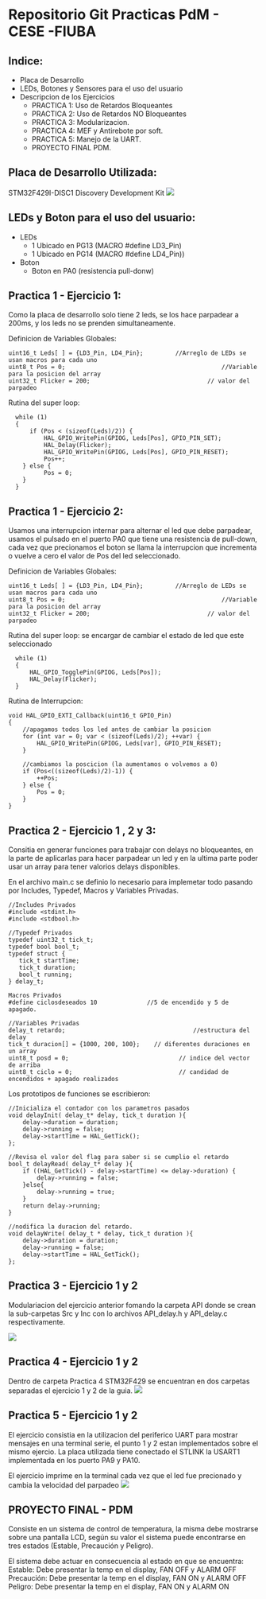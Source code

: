 # Repositorio Git Practicas PdM - CESE -FIUBA

## Indice:
+ Placa de Desarrollo
+ LEDs, Botones y Sensores para el uso del usuario
+ Descripcion de los Ejercicios
    * PRACTICA 1: Uso de Retardos Bloqueantes
    * PRACTICA 2: Uso de Retardos NO Bloqueantes
	* PRACTICA 3: Modularizacion.
	* PRACTICA 4: MEF y Antirebote por soft.
	* PRACTICA 5: Manejo de la UART.
	* PROYECTO FINAL PDM.

## Placa de Desarrollo Utilizada:
STM32F429I-DISC1 Discovery Development Kit
![](https://market.samm.com/stm32f429i-disc1-discovery-development-kit-en-stm-discovery-stmicroelectronics-6892-64-B.jpg)

## LEDs y Boton para el uso del usuario:
+ LEDs
    + 1 Ubicado en PG13 (MACRO #define LD3_Pin)
    + 1 Ubicado en PG14 (MACRO #define LD4_Pin))
+ Boton
    * Boton en PA0 (resistencia pull-donw)


## Practica 1 - Ejercicio 1: 
Como la placa de desarrollo solo tiene 2 leds, se los hace parpadear a 200ms, y los leds no se prenden simultaneamente.

Definicion de Variables Globales:
```
uint16_t Leds[ ] = {LD3_Pin, LD4_Pin};         //Arreglo de LEDs se usan macros para cada uno
uint8_t Pos = 0;                                            //Variable para la posicion del array
uint32_t Flicker = 200;                                 // valor del parpadeo
```

Rutina del super loop:
```
  while (1)
  {
	  if (Pos < (sizeof(Leds)/2)) {
		  HAL_GPIO_WritePin(GPIOG, Leds[Pos], GPIO_PIN_SET);
		  HAL_Delay(Flicker);
		  HAL_GPIO_WritePin(GPIOG, Leds[Pos], GPIO_PIN_RESET);
		  Pos++;
	} else {
		  Pos = 0;
	}
  }
```
## Practica 1 - Ejercicio 2: 
Usamos una interrupcion internar para alternar el led que debe parpadear, usamos el pulsado en el puerto PA0 que tiene una resistencia de pull-down, cada vez que precionamos el boton se llama la interrupcion que incrementa o vuelve a cero el valor de Pos del led seleccionado.

Definicion de Variables Globales:
```
uint16_t Leds[ ] = {LD3_Pin, LD4_Pin};         //Arreglo de LEDs se usan macros para cada uno
uint8_t Pos = 0;                                            //Variable para la posicion del array
uint32_t Flicker = 200;                                 // valor del parpadeo
```
Rutina del super loop: se encargar de cambiar el estado de led que este seleccionado
```
  while (1)
  {
	  HAL_GPIO_TogglePin(GPIOG, Leds[Pos]); 
	  HAL_Delay(Flicker);
  }
```
Rutina de Interrupcion:
```
void HAL_GPIO_EXTI_Callback(uint16_t GPIO_Pin)
{
	//apagamos todos los led antes de cambiar la posicion
	for (int var = 0; var < (sizeof(Leds)/2); ++var) {
		HAL_GPIO_WritePin(GPIOG, Leds[var], GPIO_PIN_RESET);
	}

	//cambiamos la poscicion (la aumentamos o volvemos a 0)
	if (Pos<((sizeof(Leds)/2)-1)) {
		++Pos;
	} else {
		Pos = 0;
	}
}
```
## Practica 2 - Ejercicio 1 , 2 y 3: 
Consitia en generar funciones para trabajar con delays no bloqueantes, en la parte de aplicarlas para hacer parpadear un led y en la ultima parte poder usar un array para tener valorios delays disponibles.

En el archivo main.c se definio lo necesario para implemetar todo pasando por Includes, Typedef, Macros y Variables Privadas.
```
//Includes Privados
#include <stdint.h>
#include <stdbool.h>

//Typedef Privados
typedef uint32_t tick_t;
typedef bool bool_t;
typedef struct {
   tick_t startTime;
   tick_t duration;
   bool_t running;
} delay_t;

Macros Privados
#define ciclosdeseados 10              //5 de encendido y 5 de apagado.

//Variables Privadas
delay_t retardo;                                    //estructura del delay
tick_t duracion[] = {1000, 200, 100};    // diferentes duraciones en un array
uint8_t posd = 0;                               // indice del vector de arriba
uint8_t ciclo = 0;                              // candidad de encendidos + apagado realizados
```

Los prototipos de funciones se escribieron:
```
//Inicializa el contador con los parametros pasados
void delayInit( delay_t* delay, tick_t duration ){
	delay->duration = duration;
	delay->running = false;
	delay->startTime = HAL_GetTick();
};

//Revisa el valor del flag para saber si se cumplio el retardo
bool_t delayRead( delay_t* delay ){
	if ((HAL_GetTick() - delay->startTime) <= delay->duration) {
		delay->running = false;
	}else{
		delay->running = true;
	}
	return delay->running;
}

//nodifica la duracion del retardo.
void delayWrite( delay_t * delay, tick_t duration ){
	delay->duration = duration;
	delay->running = false;
	delay->startTime = HAL_GetTick();
};
```
## Practica 3 - Ejercicio 1 y 2
Modulariacion del ejercicio anterior fomando la carpeta API donde se crean la sub-carpetas Src y Inc con lo archivos API_delay.h y API_delay.c respectivamente.

![](/img/001.png)


## Practica 4 - Ejercicio 1 y 2
Dentro de carpeta Practica 4 STM32F429 se encuentran en dos carpetas separadas el ejercicio 1 y 2 de la guia.
![](/img/002.png)

## Practica 5 - Ejercicio 1 y 2
El ejercicio consistia en la utilizacion del periferico UART para mostrar mensajes en una terminal serie, el punto 1 y 2 estan implementados sobre el mismo ejercio. La placa utilizada tiene conectado el STLINK la USART1 implementada en los puerto PA9 y PA10.

El ejercicio imprime en la terminal cada vez que el led fue precionado y cambia la velocidad del parpadeo
![](/img/003.png)

## PROYECTO FINAL - PDM
Consiste en un sistema de control de temperatura, la misma debe mostrarse sobre una pantalla LCD, según su valor el sistema puede encontrarse en tres estados (Estable, Precaución y Peligro).

El sistema debe actuar en consecuencia al estado en que se encuentra:
Estable: Debe presentar la temp en el display, FAN OFF y ALARM OFF
Precaución: Debe presentar la temp en el display, FAN ON y ALARM OFF
Peligro: Debe presentar la temp en el display, FAN ON y ALARM ON

